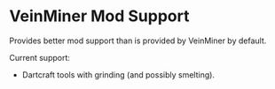 VeinMiner Mod Support
=====================

Provides better mod support than is provided by VeinMiner by default.

Current support:
 * Dartcraft tools with grinding (and possibly smelting).
